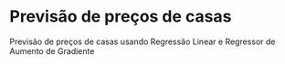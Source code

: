 # Previsão de preços de casas 

Previsão de preços de casas usando Regressão Linear e Regressor de Aumento de Gradiente

